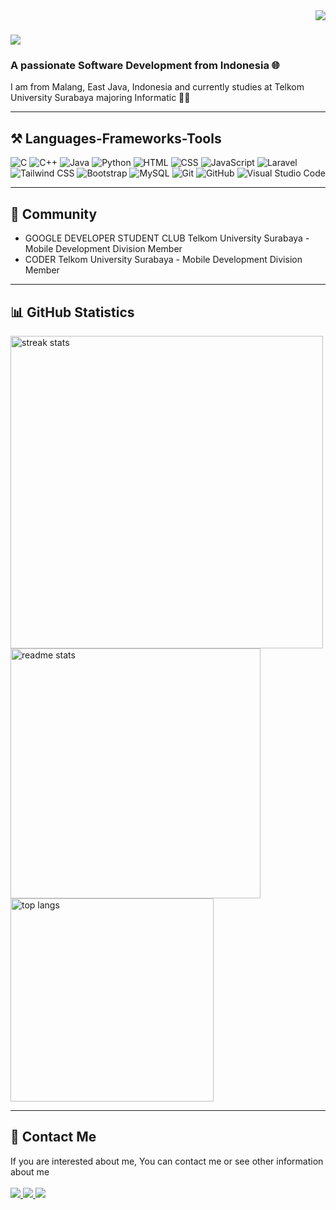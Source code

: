 <img align="right" src="https://visitor-badge.laobi.icu/badge?page_id=ikoyozu11.ikoyozu11" />

<h1 align="left">
    <img src="https://readme-typing-svg.herokuapp.com/?font=Righteous&size=35&color=F7AA00&center=false&vCenter=true&width=800&height=70&duration=4000&pause=500&lines=⚡+Welcome+to+My+GitHub+Profile+⚡;+Hi+There!+👋+%2C+I'm+Okky+Rangga+Pratama+😁;"/>
</h1>

<h3 align="left">A passionate Software Development from Indonesia 🌐</h3>
    <div align="left">  
        I am from Malang, East Java, Indonesia and currently studies at Telkom University Surabaya majoring Informatic 🧑‍💻
    </div>

<hr/>
 
<h2 align="left">⚒️ Languages-Frameworks-Tools</h2>

![C](https://img.shields.io/badge/C-555555.svg?&style=flat&logo=c&logoColor=white)
![C++](https://img.shields.io/badge/C++-00599C.svg?&style=flat&logo=c%2B%2B&logoColor=white)
![Java](https://img.shields.io/badge/Java-007396.svg?&style=flat&logo=java&logoColor=white)
![Python](https://img.shields.io/badge/Python-3776AB.svg?&style=flat&logo=python&logoColor=white)
![HTML](https://img.shields.io/badge/HTML-E34F26.svg?&style=flat&logo=html5&logoColor=white)
![CSS](https://img.shields.io/badge/CSS-1572B6.svg?&style=flat&logo=css3&logoColor=white)
![JavaScript](https://img.shields.io/badge/JavaScript-F7DF1E.svg?&style=flat&logo=javascript&logoColor=white)
![Laravel](https://img.shields.io/badge/Laravel-FF2D20.svg?&style=flat&logo=laravel&logoColor=white)
![Tailwind CSS](https://img.shields.io/badge/Tailwind%20CSS-38B2AC.svg?&style=flat&logo=tailwind-css&logoColor=white)
![Bootstrap](https://img.shields.io/badge/Bootstrap-563D7C.svg?&style=flat&logo=bootstrap&logoColor=white)
![MySQL](https://img.shields.io/badge/MySQL-4479A1.svg?&style=flat&logo=mysql&logoColor=white)
![Git](https://img.shields.io/badge/Git-F05032.svg?&style=flat&logo=git&logoColor=white)
![GitHub](https://img.shields.io/badge/GitHub-181717.svg?&style=flat&logo=github&logoColor=white)
![Visual Studio Code](https://img.shields.io/badge/VS%20Code-007ACC.svg?&style=flat&logo=visual-studio-code&logoColor=white)

<hr/>

<h2 align="left">👥 Community</h2>

- GOOGLE DEVELOPER STUDENT CLUB Telkom University Surabaya - Mobile Development Division Member
- CODER Telkom University Surabaya - Mobile Development Division Member

<hr/>

<h2 align="left">📊 GitHub Statistics</h2>
    <div align=left>
      <img width=500 src="https://github-readme-streak-stats.herokuapp.com/?user=ikoyozu11&count_private=true&theme=gruvbox&border_radius=10&hide_border=true" alt="streak stats"/>
      <br/>
      <img width=400 src="https://github-readme-stats.vercel.app/api?username=ikoyozu11&count_private=true&show_icons=true&theme=gruvbox&rank_icon=github&hide_border=true&border_radius=10" alt="readme stats" />
      <img width=325 src="https://github-readme-stats.vercel.app/api/top-langs/?username=ikoyozu11&hide=HTML&langs_count=8&layout=compact&theme=gruvbox&border_radius=10&hide_border=true&size_weight=0.5&count_weight=0.5&exclude_repo=github-readme-stats" alt="top langs" />
    </div>

<hr/>

<h2 align="left">📱 Contact Me</h2>
    <div align="left"> 
        If you are interested about me, You can contact me or see other information about me
    </div>
<br/>
    <div align="left"> 
        <a href="mailto:ikoyozu@gmail.com">
          <img src="https://img.shields.io/badge/Gmail-333333?style=for-the-badge&logo=gmail&logoColor=red" />
        </a>
        <a href="https://www.instagram.com/okkypratamaaa_/" target="_blank">
          <img src="https://img.shields.io/badge/Instagram-E4405F?style=for-the-badge&logo=instagram&logoColor=white" target="_blank" />
        </a>
        <a href="https://linkedin.com/in/okky-rangga-pratama-10a11429a" target="_blank">
          <img src="https://img.shields.io/badge/LinkedIn-0077B5?style=for-the-badge&logo=linkedin&logoColor=white" target="_blank" />
        </a>
    </div>
